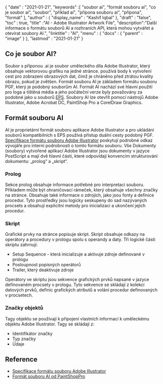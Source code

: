 {
  "date" : "2021-01-21",
  "keywords" :[ "soubor ai", "formát souboru ai", "co je soubor ai", "soubor", "příklad ai", "přípona souboru ai", "přípona", "formát" ],
  "author" : {
    "display_name" : "Kashif Iqbal"
},
  "draft" : "false",
  "toc" : true,
  "title" :"AI - Adobe Illustrator Artwork File",
  "description":"Další informace o formátu souborů AI a rozhraních API, která mohou vytvářet a otevírat soubory AI.",
  "linktitle" : "AI",
  "menu" : {
    "docs" : {
      "parent" : "image"
}
},
  "lastmod" : "2021-01-21"
}

## Co je soubor AI?

Soubor s příponou .ai je soubor uměleckého díla Adobe Illustrator, který obsahuje vektorovou grafiku na jedné stránce. používá body k vytvoření cest pro zobrazení obrazových dat, čímž je chráněno před ztrátou kvality obrazu, pokud je zvětšen. Formát souboru AI je základem formátu souboru PGF, který je podobný souborům AI. Formát AI nachází své hlavní použití pro loga a tištěná média a jeho počáteční verze byly považovány za podobné jako u souborů [EPS](/cs/page-description-language/eps/). Soubory AI lze otevřít pomocí nástrojů Adobe Illustrator, Adobe Acrobat DC, PaintShop Pro a CorelDraw Graphics.

## Formát souboru AI

AI je proprietární formát souboru aplikace Adobe Illustrator a pro ukládání souborů kompatibilních s EPS používá přístup duální cesty podobný PGF. [Specifikace formátu souboru Adobe Illustrator](https://web.archive.org/web/20150906044646/http://partners.adobe.com/public/developer/en/illustrator/sdk/AI7FileFormat.pdf) poskytují podrobné odkaz vývojáře pro interní podrobnosti o tomto formátu souboru. Vše Dokumenty (soubory) vytvořené aplikací Adobe Illustrator jsou dokumenty v jazyce PostScript a mají dvě hlavní části, které odpovídají konvencím strukturování dokumentu: „prolog“ a „skript“.

### Prolog

Sekce prolog obsahuje informace potřebné pro interpretaci souboru. Příkladem může být ohraničovací rámeček, který obsahuje všechny značky na stránce. Obsahuje také informace o zdrojích, jako jsou fonty a definice procedur. Tyto prostředky jsou logicky seskupeny do sad nazývaných procsets a obsahují explicitní metody pro inicializaci a ukončení jejich procedur.

### Skript

Grafické prvky na stránce popisuje skript. Skript obsahuje odkazy na operátory a procedury v prologu spolu s operandy a daty. Tři logické části skriptu zahrnují:

* Setup Sequence - která inicializuje a aktivuje zdroje definované v prologu
* Posloupnost popisných operátorů
* Trailer, který deaktivuje zdroje

Operátory ve skriptu jsou sekvence grafických prvků napsané v jazyce definovaném procsety v prologu. Tyto sekvence se skládají z kolekcí datových prvků, definic grafických atributů a volání procedur definovaných v procsetech.

### Značky objektů

Tagy objektu se používají k připojení vlastních informací k uměleckému objektu Adobe Illustrator. Tagy se skládají z:

* Identifikátor značky
* Typ značky
* Údaje

## Reference
* [Specifikace formátu souboru Adobe Illustrator](https://web.archive.org/web/20150906044646/http://partners.adobe.com/public/developer/en/illustrator/sdk/AI7FileFormat.pdf)
* [Formát souboru AI od PaintShopPro](https://www.paintshoppro.com/en/pages/ai-file/)

